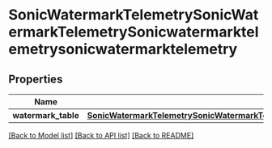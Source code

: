 # SonicWatermarkTelemetrySonicWatermarkTelemetrySonicwatermarktelemetrysonicwatermarktelemetry

## Properties
Name | Type | Description | Notes
------------ | ------------- | ------------- | -------------
**watermark_table** | [**SonicWatermarkTelemetrySonicWatermarkTelemetrySonicwatermarktelemetrysonicwatermarktelemetryWATERMARKTABLE**](SonicWatermarkTelemetrySonicWatermarkTelemetrySonicwatermarktelemetrysonicwatermarktelemetryWATERMARKTABLE.md) |  | [optional] 

[[Back to Model list]](../README.md#documentation-for-models) [[Back to API list]](../README.md#documentation-for-api-endpoints) [[Back to README]](../README.md)


